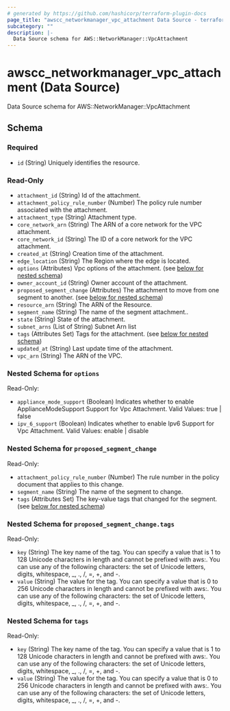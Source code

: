 ```yaml
---
# generated by https://github.com/hashicorp/terraform-plugin-docs
page_title: "awscc_networkmanager_vpc_attachment Data Source - terraform-provider-awscc"
subcategory: ""
description: |-
  Data Source schema for AWS::NetworkManager::VpcAttachment
---
```


# awscc_networkmanager_vpc_attachment (Data Source)

Data Source schema for AWS::NetworkManager::VpcAttachment



<!-- schema generated by tfplugindocs -->
## Schema

### Required

- `id` (String) Uniquely identifies the resource.

### Read-Only

- `attachment_id` (String) Id of the attachment.
- `attachment_policy_rule_number` (Number) The policy rule number associated with the attachment.
- `attachment_type` (String) Attachment type.
- `core_network_arn` (String) The ARN of a core network for the VPC attachment.
- `core_network_id` (String) The ID of a core network for the VPC attachment.
- `created_at` (String) Creation time of the attachment.
- `edge_location` (String) The Region where the edge is located.
- `options` (Attributes) Vpc options of the attachment. (see [below for nested schema](#nestedatt--options))
- `owner_account_id` (String) Owner account of the attachment.
- `proposed_segment_change` (Attributes) The attachment to move from one segment to another. (see [below for nested schema](#nestedatt--proposed_segment_change))
- `resource_arn` (String) The ARN of the Resource.
- `segment_name` (String) The name of the segment attachment..
- `state` (String) State of the attachment.
- `subnet_arns` (List of String) Subnet Arn list
- `tags` (Attributes Set) Tags for the attachment. (see [below for nested schema](#nestedatt--tags))
- `updated_at` (String) Last update time of the attachment.
- `vpc_arn` (String) The ARN of the VPC.

<a id="nestedatt--options"></a>
### Nested Schema for `options`

Read-Only:

- `appliance_mode_support` (Boolean) Indicates whether to enable ApplianceModeSupport Support for Vpc Attachment. Valid Values: true | false
- `ipv_6_support` (Boolean) Indicates whether to enable Ipv6 Support for Vpc Attachment. Valid Values: enable | disable


<a id="nestedatt--proposed_segment_change"></a>
### Nested Schema for `proposed_segment_change`

Read-Only:

- `attachment_policy_rule_number` (Number) The rule number in the policy document that applies to this change.
- `segment_name` (String) The name of the segment to change.
- `tags` (Attributes Set) The key-value tags that changed for the segment. (see [below for nested schema](#nestedatt--proposed_segment_change--tags))

<a id="nestedatt--proposed_segment_change--tags"></a>
### Nested Schema for `proposed_segment_change.tags`

Read-Only:

- `key` (String) The key name of the tag. You can specify a value that is 1 to 128 Unicode characters in length and cannot be prefixed with aws:. You can use any of the following characters: the set of Unicode letters, digits, whitespace, _, ., /, =, +, and -.
- `value` (String) The value for the tag. You can specify a value that is 0 to 256 Unicode characters in length and cannot be prefixed with aws:. You can use any of the following characters: the set of Unicode letters, digits, whitespace, _, ., /, =, +, and -.



<a id="nestedatt--tags"></a>
### Nested Schema for `tags`

Read-Only:

- `key` (String) The key name of the tag. You can specify a value that is 1 to 128 Unicode characters in length and cannot be prefixed with aws:. You can use any of the following characters: the set of Unicode letters, digits, whitespace, _, ., /, =, +, and -.
- `value` (String) The value for the tag. You can specify a value that is 0 to 256 Unicode characters in length and cannot be prefixed with aws:. You can use any of the following characters: the set of Unicode letters, digits, whitespace, _, ., /, =, +, and -.

